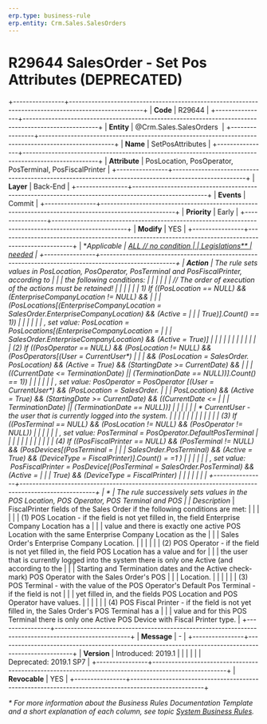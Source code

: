 ```yaml
---
erp.type: business-rule
erp.entity: Crm.Sales.SalesOrders
---
```


# R29644 SalesOrder - Set Pos Attributes (DEPRECATED)
+----------------+-----------------------------------------------------------------------------------------------------+
| **Code**       | R29644                                                                                              |
+----------------+-----------------------------------------------------------------------------------------------------+
| **Entity**     | @Crm.Sales.SalesOrders                                                                              |
+----------------+-----------------------------------------------------------------------------------------------------+
| **Name**       | SetPosAttributes                                                                                    |
+----------------+-----------------------------------------------------------------------------------------------------+
| **Attribute**  | PosLocation, PosOperator, PosTerminal, PosFiscalPrinter                                             |
+----------------+-----------------------------------------------------------------------------------------------------+
| **Layer**      | Back-End                                                                                            |
+----------------+-----------------------------------------------------------------------------------------------------+
| **Events**     | Commit                                                                                              |
+----------------+-----------------------------------------------------------------------------------------------------+
| **Priority**   | Early                                                                                               |
+----------------+-----------------------------------------------------------------------------------------------------+
| **Modify**     | YES                                                                                                 |
+----------------+-----------------------------------------------------------------------------------------------------+
| **Applicable   | [ALL // no condition                                                                                |
| Legislations** | needed](xref:applicable-legislations)                                                               |
+----------------+-----------------------------------------------------------------------------------------------------+
| **Action**     | The rule sets values in PosLocation, PosOperator, PosTerminal and PosFiscalPrinter, according to    |
|                | the following conditions:                                                                           |
|                |                                                                                                     |
|                | // The order of execution of the actions must be retained!                                          |
|                |                                                                                                     |
|                | 1\) If ((PosLocation == NULL) && (EnterpriseCompanyLocation != NULL) &&                             |
|                | (PosLocations\[(EnterpriseCompanyLocation = SalesOrder.EnterpriseCompanyLocation) && (Active =      |
|                | True)\].Count() == 1))                                                                              |
|                |                                                                                                     |
|                | , set value: PosLocation = PosLocations\[(EnterpriseCompanyLocation =                               |
|                | SalesOrder.EnterpriseCompanyLocation) && (Active = True)\]                                          |
|                |                                                                                                     |
|                |                                                                                                     |
|                |                                                                                                     |
|                | \(2\) If ((PosOperator == NULL) && (PosLocation != NULL) && (PosOperators\[(User = CurrentUser\*)   |
|                | && (PosLocation = SalesOrder. PosLocation) && (Active = True) && (StartingDate \>= CurrentDate) &&  |
|                | ((CurrentDate \<= TerminationDate) \|\| (TerminationDate == NULL))\].Count() == 1))                 |
|                |                                                                                                     |
|                | , set value: PosOperator = PosOperator \[(User = CurrentUser\*) && (PosLocation = SalesOrder.       |
|                | PosLocation) && (Active = True) && (StartingDate \>= CurrentDate) && ((CurrentDate \<=              |
|                | TerminationDate) \|\| (TerminationDate == NULL))\]                                                  |
|                |                                                                                                     |
|                | \* CurrentUser - the user that is currently logged into the system.                                 |
|                |                                                                                                     |
|                |                                                                                                     |
|                |                                                                                                     |
|                | \(3\) If ((PosTerminal == NULL) && (PosLocation != NULL) && (PosOperator != NULL))                  |
|                |                                                                                                     |
|                | , set value: PosTerminal = PosOperator.DefaultPosTerminal                                           |
|                |                                                                                                     |
|                |                                                                                                     |
|                |                                                                                                     |
|                | \(4\) If ((PosFiscalPrinter == NULL) && (PosTerminal != NULL) && (PosDevices\[(PosTerminal =        |
|                | SalesOrder.PosTerminal) && (Active = True) && (DeviceType = FiscalPrinter)\].Count() = =1 )         |
|                |                                                                                                     |
|                | , set value:  PosFiscalPrinter = PosDevice\[(PosTerminal = SalesOrder.PosTerminal) && (Active =     |
|                | True) && (DeviceType = FiscalPrinter)                                                               |
|                |                                                                                                     |
|                |                                                                                                     |
+----------------+-----------------------------------------------------------------------------------------------------+
| *              | The rule successively sets values in the POS Location, POS Operator, POS Terminal and POS           |
| *Description** | FiscalPrinter fields of the Sales Order if the following conditions are met:                        |
|                |                                                                                                     |
|                | (1) POS Location - if the field is not yet filled in, the field Enterprise Company Location has a   |
|                | value and there is exactly one active POS Location with the same Enterprise Company Location as the |
|                | Sales Order\'s Enterprise Company Location.                                                         |
|                |                                                                                                     |
|                | \(2\) POS Operator - if the field is not yet filled in, the field POS Location has a value and for  |
|                | the user that is currently logged into the system there is only one Active (and according to the    |
|                | Starting and Termination dates and the Active check-mark) POS Operator with the Sales Order\'s POS  |
|                | Location.                                                                                           |
|                |                                                                                                     |
|                | (3) POS Terminal - with the value of the POS Operator\'s Default Pos Terminal - if the field is not |
|                | yet filled in, and the fields POS Location and POS Operator have values.                            |
|                |                                                                                                     |
|                | (4) POS Fiscal Printer - if the field is not yet filled in, the Sales Order\'s POS Terminal has a   |
|                | value and for this POS Terminal there is only one Active POS Device with Fiscal Printer type.       |
+----------------+-----------------------------------------------------------------------------------------------------+
| **Message**    | \-                                                                                                  |
+----------------+-----------------------------------------------------------------------------------------------------+
| **Version**    | Introduced: 2019.1                                                                                  |
|                |                                                                                                     |
|                | Deprecated: 2019.1 SP7                                                                              |
+----------------+-----------------------------------------------------------------------------------------------------+
| **Revocable**  | YES                                                                                                 |
+----------------+-----------------------------------------------------------------------------------------------------+

*\* For more information about the Business Rules Documentation Template and a short explanation of each column, see
topic [System Business Rules](../templates/template-description-system-business-rules.md).*
